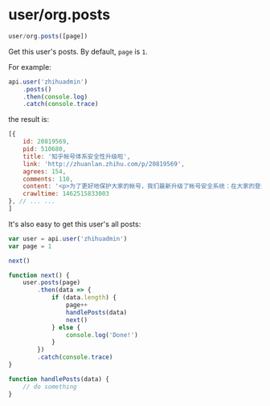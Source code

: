 # user/org.posts

```javascript
user/org.posts([page])
```

Get this user's posts. By default, `page` is `1`.

For example:

```javascript
api.user('zhihuadmin')
    .posts()
    .then(console.log)
    .catch(console.trace)
```

the result is:

```javascript
[{
    id: 20819569,
    pid: 510680,
    title: '知乎帐号体系安全性升级啦',
    link: 'http://zhuanlan.zhihu.com/p/20819569',
    agrees: 154,
    comments: 110,
    content: '<p>为了更好地保护大家的帐号，我们最新升级了帐号安全系统：在大家的登录过程中，开启短信二次验证。也就是，当我们发现可疑的登录请求时，系统会自动给你的手机发送短信动态密码。只有提供正确的密码和动态密码，才能登录成功。</p><p>后续，我们还会持续升级，增加异常设备识别和异常登录地识别等，希望最大限度提升大家帐号的安全性，同时优化使用体验。</p><p>最后，如果你在使用中遇到问题，烦请联系 i@zhihu.com，知乎小管家会及时为你提供帮助。</p><br><br><p>常见问题：</p><p>Q：我是邮箱帐号，该怎么办呢？</p><p>A：我们强烈建议你绑定手机号码。此外，如果我们发现你的帐号出现可疑的登录请求，我们也会在你访问知乎的时候，主动引导你进入手机绑定和验证的页面。</p><p>Q：我发现我的帐号被盗了，我该怎么办？</p><p>A：不用担心，你只需要联系 i@zhihu.com ，我们的小管家会问你一些帐号相关的问题，确认了你的身份后，就会为你找回帐号了。</p>',
    crawltime: 1462515833003
}, // ... ...
]
```

It's also easy to get this user's all posts:

```javascript
var user = api.user('zhihuadmin')
var page = 1

next()

function next() {
    user.posts(page)
        .then(data => {
            if (data.length) {
                page++
                handlePosts(data)
                next()
            } else {
                console.log('Done!')
            }
        })
        .catch(console.trace)
}

function handlePosts(data) {
    // do something
}
```
